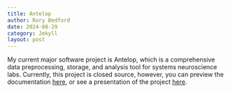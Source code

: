 ```yaml
---
title: Antelop
author: Rory Bedford
date: 2024-08-29
category: Jekyll
layout: post
---
```


My current major software project is Antelop, which is a comprehensive data preprocessing, storage, and analysis tool for systems neuroscience labs. Currently, this project is closed source, however, you can preview the documentation [here](https://antelope.readthedocs.io/en/latest/), or see a presentation of the project [here](../assets/antelop-short.html).
